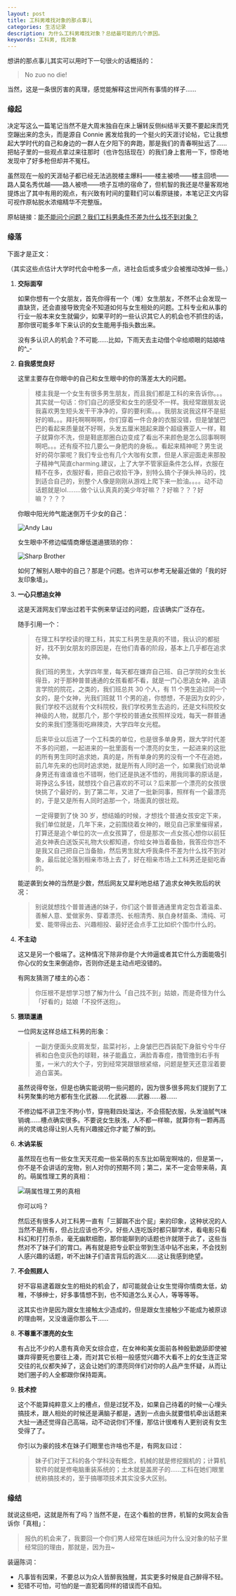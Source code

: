 ```yaml
---
layout: post
title: 工科男难找对象的那点事儿
categories: 生活记录
description: 为什么工科男难找对象？总结最可能的几个原因。
keywords: 工科男, 找对象
---
```


想讲的那点事儿其实可以用时下一句很火的话概括的：

> No zuo no die!

当然，这是一条很厉害的真理，感觉能解释这世间所有事情的样子……

### 缘起

决定写这么一篇笔记当然不是大周末独自在床上辗转反侧纠结半天要不要起床而凭空蹦出来的念头，而是源自 Connie 酱发给我的一个挺火的天涯讨论帖，它让我想起大学时代的自己和身边的一群人在夕阳下的奔跑，那是我们的青春啊扯远了……把帖子里的一些观点拿过来往那时（也许包括现在）的我们身上套用一下，惊奇地发现中了好多枪但却并不冤枉。

虽然现在一般的天涯帖子都已经无法逃脱楼主爆料——楼主被喷——楼主回喷——路人莫名秀优越——路人被喷——喷子互喷的宿命了，但机智的我还是尽量客观地提炼出了其中有用的观点，有兴致有时间的童鞋们可以看原链接，本笔记正文内容可视作原帖脱水浓缩精华不完整版。

原帖链接：[能不能问个问题？我们工科男条件不差为什么找不到对象？](http://m.tianya.cn/bbs/art.jsp?item=funinfo&id=6013376&vu=18452407510&fr=android)

### 缘落
下面才是正文：

（其实这些点估计大学时代会中枪多一点，进社会后或多或少会被推动改掉一些。）

1. **交际面窄**  

   如果你想有一个女朋友，首先你得有一个（堆）女生朋友，不然不止会发现一直缺货，还会直接导致完全不知道如何与女生相处的问题。工科专业和从事的行业一般本来女生就偏少，如果平时的一些认识其它人的机会也不抓住的话，那你很可能多年下来认识的女生能用手指头数出来。

   没有多认识人的机会？不可能……比如，下雨天去主动借个伞给顺眼的姑娘啥的^_-

1. **自我感觉良好**

   这里主要存在你眼中的自己和女生眼中的你的落差太大的问题。

   >楼主我是一个女生有很多男生朋友，而且我们都是工科的来告诉你。。。其实就一句话：你们自己的感受和女生的感受不一样。我经常跟朋友说我喜欢男生短头发干干净净的，穿的要利索。。。我朋友说我这样不是挺好的嘛。。。拜托啊啊啊啊，你们穿着一件合身的衣服没错，但是皱皱巴巴的看起来质量就不好啊，头发五厘米翘起来跟个超级赛亚人一样，鞋子就算你不洗，但是鞋底那圈白边变成了看出不来颜色是怎么回事啊啊啊吧。。。还有瘦不拉几要么一身肥肉的身板。。看起来精神呢？男生说好的荷尔蒙呢？我们专业也有几个大咖有女票，但是人家迎面走来那股子精神气简直charming.建议，上了大学不管家庭条件怎么样，衣服在精不在多，衣服好看，把自己收拾干净，别特么搞个子弹头神马的，找到适合自己的，别整个人像是刚刚从游戏上爬下来一脸油。。。。动不动话题就是lol........做个认认真真的美少年好嘛？？好嘛？？？好嘛？？？？

   你眼中阳光帅气能迷倒万千少女的自己：

   ![Andy Lau](/images/blog/Andy-Lau.jpg)

   女生眼中不修边幅情商爆低邋遢猥琐的你：

   ![Sharp Brother](/images/blog/Sharp-Brother.jpg)

   如何了解别人眼中的自己？那是个问题。也许可以参考无秘最近做的「我的好友印象墙」。

1. **一心只想追女神**

   这是天涯网友们举出过若干实例来举证过的问题，应该确实广泛存在。

   随手引用一个：

   > 在理工科学校读的理工科，其实工科男生是真的不错，我认识的都挺好，找不到女朋友的原因是，在他们青春的阶段，基本上几乎都在追求女神。
   >
   > 我们班的男生，大学四年里，每天都在嫌弃自己班、自己学院的女生长得丑，对于那种普普通通的女孩看都不看，就是一门心思追女神，追语言学院的院花，之类的，我们班总共 30 个人，有 11 个男生追过同一个女的，是个女神，光我们班就 11 个男的追，你想想，不是因为女的少，我们学校不远就有个文科院校，我们学校男生去追的，还是文科院校女神级的人物，就那几个，那个学校的普通女孩照样没戏，每天一群普通女的来我们堕落街吃麻辣烫，大学四年女光棍。
   > 
   > 后来毕业以后进了一个工科类的单位，也是很多单身男，跟大学时代差不多的问题，一起进来的一批里面有一个漂亮的女生，一起进来的这批的所有男生同时追求她，真的是，所有单身的男的没有一个不在追她，前几年先来的也同时追求她，就是所有人同时追一个，如果我们劝说单身男还有谁谁谁也不错啊，他们还是执迷不悟的，用我同事的原话是，哥挣这么多钱，就想找个自己喜欢的不可以？后来那一个漂亮的女孩很快挑了个最好的，到了第二年，又进了一批新同事，照样有一个最漂亮的，于是又是所有人同时追那一个，场面真的很壮观。
   >
   > 一定得要到了快 30 岁，想结婚的时候，才想找个普通女孩安定下来，我们单位就是，几年下来，之前围绕着女神的，眼见自己家里催得紧，打算还是追个单位的次一点女孩算了，但是那次一点女孩心想你以前狂追女神表白送饭买礼物大伙都知道，你给女神当着备胎，我答应你岂不是我又自己把自己当备胎，然后男生就大呼我条件不差为什么找不到对象，最后就沦落到相亲市场上去了，好在相亲市场上工科男还是挺吃香的。

   能逆袭到女神的当然是少数，然后网友又犀利地总结了追求女神失败后的状况：

   > 别说就想找个普普通通的妹子，你们这个普普通通里肯定包含着温柔、善解人意、爱做家务、穿着漂亮、长相清秀、肤白身材苗条、清纯、可爱、能带得出去、兴趣相投、最好还会点手工比如织个围巾什么的。

1. **不主动**

   这又是另一个极端了。这种情况下除非你是个大帅逼或者其它什么方面能吸引你心仪的女生来倒追你，否则你还是主动点吧没错的。

   有网友猜测了楼主的心态：

   > 你压根不是想学习想了解为什么「自己找不到」姑娘，而是奇怪为什么「好看的」姑娘「不投怀送抱」。

1. **猥琐邋遢**

   一位网友这样总结工科男的形象：

   > 一副方便面头皮屑发型，盐菜衬衫，上身皱巴巴西装配下身脏兮兮牛仔裤和白色变灰色的球鞋，袜子能矗立，满脸青春痘，撸管撸到右手有茧，一米六的大个子，穷到经常哭跟银根紧缩，问题是整天还意淫着要追白富美。

   虽然说得夸张，但是也确实能说明一些问题的，因为很多很多网友们提到了工科男聚集的地方都有生化武器……化武器……武器……器……

   不修边幅不讲卫生不拘小节，穿拖鞋四处溜达，不会搭配衣服，头发油腻气味销魂……槽点确实很多。不要说女生肤浅，人不都一样嘛，就算你有一颗再高尚的灵魂总得让别人先有兴趣接近你才能了解的到。

1. **木讷呆板**

   虽然现在也有一些女生天天花痴一些呆萌的东东比如萌宠啊啥的，但是第一，你不是不会讲话的宠物，别人对你的预期不同；第二，呆不一定会带来萌，真的。萌属性理工男的真相：

   ![萌属性理工男的真相](/images/blog/Diamond.jpg)

   你可以吗？

   然后还有很多人对工科男一直有「三脚踹不出个屁」来的印象，这种状况的人当然不是所有，但占比应该也不少。好些人连吃饭时都只聊学术，看电影只看科幻和打打杀杀，毫无幽默细胞，那你能聊到的话题也许就限于此了，这些当然对不了妹子们的胃口。再有就是把专业职业带到生活中钻不出来，不会找别人感兴趣的话题，听不出妹子们语言背后的涵义……这让我感到绝望。

1. **不会照顾人**

   好不容易逮着跟女生的相处的机会了，却可能就会让女生觉得你情商太低，幼稚，不够绅士，好多事情想不到，也不知道怎么关心人，等等等等。

   这其实也许是因为跟女生接触太少造成的，但是跟女生接触少不能成为被原谅的理由啊，又没谁逼你那么干……

1. **不尊重不漂亮的女生**

   有占比不少的人患有真命天女综合症，在女神和美女面前各种殷勤跪舔即使被嫌弃得要死也要往上凑，而对其它长相一般感觉兴趣不大看不上的女生连正常交往的礼仪都失掉了，这会让她们的漂亮同伴们对你的人品产生怀疑，从而让她们圈子的人全都跟你保持距离。

1. **技术控**

   这个不能算纯粹意义上的槽点，但是过犹不及，如果自己待着的时候一心埋头搞技术，跟人相处的时候还是满脑子都是，遇到一点由头就要借机牵出话题来大扯一通还觉得自己高端，动不动说你们不懂，那估计很难有人更别说有女生受得了了。

   你引以为豪的技术在妹子们眼里也许啥也不是，有网友曰过：

   > 妹子们对于工科的各个学科没有概念，机械的就是修挖掘机的；计算机软件的就是修电脑重装系统的；土木就是盖房子的……工科在她们眼里统称搞技术的，至于搞哪项技术其实没多大区别。

### 缘结

就说这些吧，这就是所有了吗？当然不是，在这个看脸的世界，机智的女网友会告诉你「真相」：

> 报仇的机会来了，我要回一个你们男人经常在妹纸问为什么没对象的帖子里经常回的理由，那就是，因为丑~

装逼陈词：

* 凡事皆有因果，不要总以为众人皆醉我独醒，其实更多时候是自己醉得不轻。
* 犯错不可怕，可怕的是一直犯着同样的错误而不自知。
